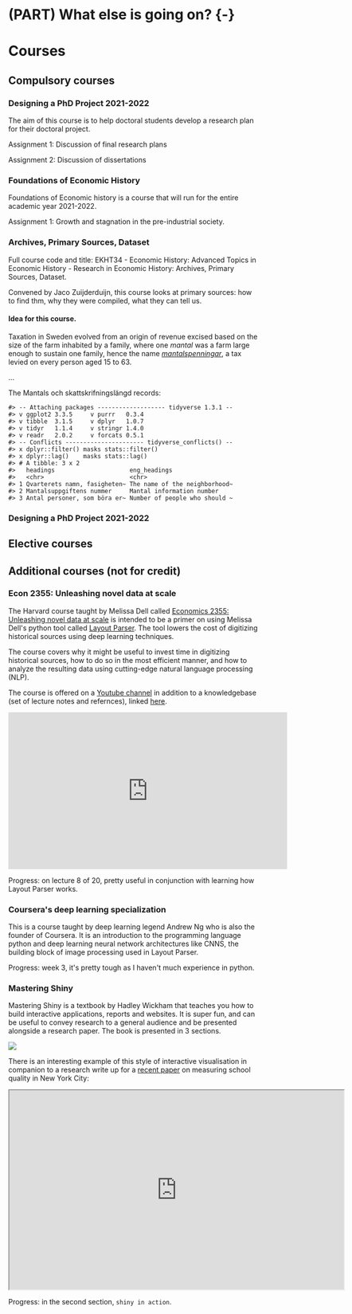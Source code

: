 # (PART) What else is going on? {-}

# Courses

## Compulsory courses

### Designing a PhD Project 2021-2022

The aim of this course is to help doctoral students develop a research plan for their doctoral project.

Assignment 1: Discussion of final research plans

Assignment 2: Discussion of dissertations

### Foundations of Economic History

Foundations of Economic history is a course that will run for the entire academic year 2021-2022.

Assignment 1: Growth and stagnation in the pre-industrial society.

### Archives, Primary Sources, Dataset

Full course code and title: EKHT34 - Economic History: Advanced Topics in Economic History - Research in Economic History: Archives, Primary Sources, Dataset.

Convened by Jaco Zuijderduijn, this course looks at primary sources: how to find thm, why they were compiled, what they can tell us.

#### Idea for this course.

Taxation in Sweden evolved from an origin of revenue excised based on the size of the farm inhabited by a family, where one *mantal* was a farm large enough to sustain one family, hence the name [*mantalspenningar*](https://www.familysearch.org/wiki/en/Swedish_Mantalsl%C3%A4ngd), a tax levied on every person aged 15 to 63. 

...

The Mantals och skattskrifningslängd records:


```
#> -- Attaching packages ------------------- tidyverse 1.3.1 --
#> v ggplot2 3.3.5     v purrr   0.3.4
#> v tibble  3.1.5     v dplyr   1.0.7
#> v tidyr   1.1.4     v stringr 1.4.0
#> v readr   2.0.2     v forcats 0.5.1
#> -- Conflicts ---------------------- tidyverse_conflicts() --
#> x dplyr::filter() masks stats::filter()
#> x dplyr::lag()    masks stats::lag()
#> # A tibble: 3 x 2
#>   headings                     eng_headings                 
#>   <chr>                        <chr>                        
#> 1 Qvarterets namn, fasigheten~ The name of the neighborhood~
#> 2 Mantalsuppgiftens nummer     Mantal information number    
#> 3 Antal personer, som böra er~ Number of people who should ~
```


### Designing a PhD Project 2021-2022

## Elective courses

## Additional courses (not for credit)

### Econ 2355: Unleashing novel data at scale

The Harvard course taught by Melissa Dell called [Economics 2355: Unleashing novel data at scale](https://dell-research-harvard.github.io/teaching/economics-2355) is intended to be a primer on using Melissa Dell's python tool called [Layout Parser](https://layout-parser.github.io/). The tool lowers the cost of digitizing historical sources using deep learning techniques. 

The course covers why it might be useful to invest time in digitizing historical sources, how to do so in the most efficient manner, and how to analyze the resulting data using cutting-edge natural language processing (NLP).

The course is offered on a [Youtube channel](https://www.youtube.com/watch?v=9fAjz0d2G4U&list=PLGTgQIsun7udZFo20jeJ4gq-T8Sq6b5bU&ab_channel=MelissaDell) in addition to a knowledgebase (set of lecture notes and refernces), linked [here](https://dell-research-harvard.github.io/teaching/economics-2355).

<iframe width="560" height="315" src="https://www.youtube.com/embed/9fAjz0d2G4U" title="YouTube video player" frameborder="0" allow="accelerometer; autoplay; clipboard-write; encrypted-media; gyroscope; picture-in-picture" allowfullscreen></iframe>

Progress: on lecture 8 of 20, pretty useful in conjunction with learning how Layout Parser works.

### Coursera's deep learning specialization

This is a course taught by deep learning legend Andrew Ng who is also the founder of Coursera. It is an introduction to the programming language python and deep learning neural network architectures like CNNS, the building block of image processing used in Layout Parser.

Progress: week 3, it's pretty tough as I haven't much experience in python.

### Mastering Shiny

Mastering Shiny is a textbook by Hadley Wickham that teaches you how to build interactive applications, reports and websites. It is super fun, and can be useful to convey research to a general audience and be presented alongside a research paper. The book is presented in 3 sections.

<img src="https://mastering-shiny.org/" style="display: block; margin: auto;" />

There is an interesting example of this style of interactive visualisation in companion to a research write up for a [recent paper](https://blueprintlabs.mit.edu/research/using-admissions-lotteries-to-validate-and-improve-school-quality-measures/) on measuring school quality in New York City:

<iframe src="https://public.tableau.com/shared/9R9MBP4C8?:display_count=y&amp;:origin=viz_share_link&amp;:embed=y" width="672" height="400px" data-external="1"></iframe>

Progress: in the second section, `shiny in action`.
